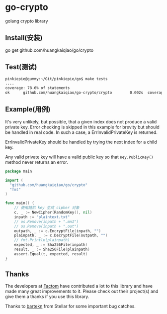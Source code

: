 # go-crypto
golang crypto library

## Install(安装)
go get github.com/huangkaiqiao/go/crypto

## Test(测试)
```bash
pinkiepie@gummy:~/Git/pinkiepie/go$ make tests
....
coverage: 78.6% of statements
ok      github.com/huangkaiqiao/go-crypto/crypto        0.002s  coverage: 78.6% of statements
```

## Example(用例)

It's very unlikely, but possible, that a given index does not produce a valid 
private key. Error checking is skipped in this example for brevity but should be handled in real code. In such a case, a ErrInvalidPrivateKey is returned.

ErrInvalidPrivateKey should be handled by trying the next index for a child key.

Any valid private key will have a valid public key so that `Key.PublicKey()`
method never returns an error.

```go
package main

import (
  "github.com/huangkaiqiao/go/crypto"
  "fmt"
)

func main() {
    // 使用随机 key 生成 cipher 对象
    c, _ := NewCipher(RandomKey(), nil)
    inpath := "plaintext.txt"
    // os.Remove(inpath + ".mn1")
    // os.Remove(inpath + ".out")
    outpath, _ := c.EncryptFile(inpath, "")
    plainpath, _ := c.DecryptFile(outpath, "")
	// fmt.Println(plainpath)
	expected, _ := Sha256File(inpath)
	result, _ := Sha256File(plainpath)
	assert.Equal(t, expected, result)
}
```

## Thanks

The developers at [Factom](https://www.factom.com/) have contributed a lot to this library and have made many great improvements to it. Please check out their project(s) and give them a thanks if you use this library.

Thanks to [bartekn](https://github.com/bartekn) from Stellar for some important bug catches.

